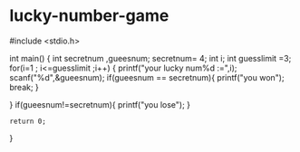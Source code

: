 # lucky-number-game
#include <stdio.h>

int main() {
int secretnum ,gueesnum;
secretnum= 4;
int i;
int guesslimit =3;
for(i=1 ; i<=guesslimit ;i++)
{
   printf("your lucky num%d :=",i);
     scanf("%d",&gueesnum);
     if(gueesnum == secretnum){
         printf("you won");
         break;
     }
    
    
}
if(gueesnum!=secretnum){
    printf("you lose");
}


    return 0;
}
